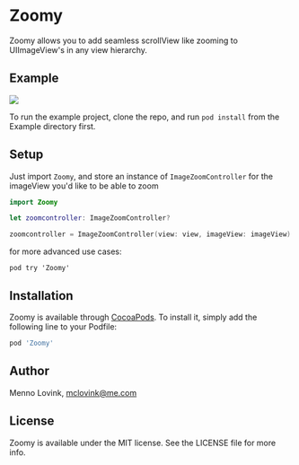 # Zoomy

Zoomy allows you to add seamless scrollView like zooming to UIImageView's in any view hierarchy.

## Example

![](Art/Gif/Example.gif)

To run the example project, clone the repo, and run `pod install` from the Example directory first.

## Setup
Just import `Zoomy`, and store an instance of `ImageZoomController` for the imageView you'd like to be able to zoom
```swift
import Zoomy
```
```swift
let zoomcontroller: ImageZoomController?
```
```swift
zoomcontroller = ImageZoomController(view: view, imageView: imageView)
```
for more advanced use cases:
```shell
pod try 'Zoomy'
```

## Installation

Zoomy is available through [CocoaPods](http://cocoapods.org). To install
it, simply add the following line to your Podfile:

```ruby
pod 'Zoomy'
```

## Author

Menno Lovink, mclovink@me.com

## License

Zoomy is available under the MIT license. See the LICENSE file for more info.
